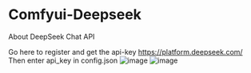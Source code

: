 # Comfyui-Deepseek
About DeepSeek Chat API

Go here to register and get the api-key
https://platform.deepseek.com/
Then enter api_key in config.json
![image](https://github.com/user-attachments/assets/e80f0bc8-7eca-4c79-b35b-c41c750ea177)
![image](https://github.com/user-attachments/assets/d3c181ba-0322-4098-a9b0-bed8086c1ade)
